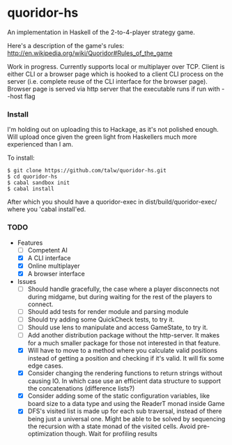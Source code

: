 # quoridor-hs

An implementation in Haskell of the 2-to-4-player strategy game.

Here's a description of the game's rules:
http://en.wikipedia.org/wiki/Quoridor#Rules_of_the_game

Work in progress.
Currently supports local or multiplayer over TCP.
Client is either CLI or a browser page which is hooked to a client CLI process 
on the server (i.e. complete reuse of the CLI interface for the browser page).
Browser page is served via http server that the executable runs if run with --host flag



### Install
I'm holding out on uploading this to Hackage,
as it's not polished enough.
Will upload once given the green light from
Haskellers much more experienced than I am.

To install:
~~~ {.bash}
$ git clone https://github.com/talw/quoridor-hs.git
$ cd quoridor-hs
$ cabal sandbox init
$ cabal install
~~~

After which you should have a quoridor-exec in
dist/build/quoridor-exec/ where you 'cabal install'ed.

### TODO
- Features
    - [ ] Competent AI
    - [x] A CLI interface
    - [x] Online multiplayer
    - [x] A browser interface
- Issues
    - [ ] Should handle gracefully, the case where a player disconnects
      not during midgame, but during waiting for the rest of the players
      to connect.
    - [ ] Should add tests for render module and parsing module
    - [ ] Should try adding some QuickCheck tests, to try it.
    - [ ] Should use lens to manipulate and access GameState, to try it.
    - [ ] Add another distribution package without the http-server.
      It makes for a much smaller package for those not interested in that feature.
    - [x] Will have to move to a method where you calculate valid positions
      instead of getting a position and checking if it's valid.
      It will fix some edge cases.
    - [x] Consider changing the rendering functions to return strings without
      causing IO. In which case use an efficient data structure to support
      the concatenations (difference lists?)
    - [x] Consider adding some of the static configuration variables, like
      board size to a data type and using the ReaderT monad inside Game
    - [x] DFS's visited list is made up for each sub traversal, instead of
      there being just a universal one. Might be able to be solved by
      sequencing the recursion with a state monad of the visited cells.
      Avoid pre-optimization though. Wait for profiling results
